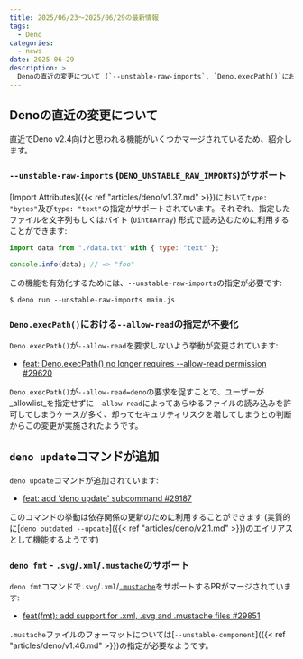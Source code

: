 ```yaml
---
title: 2025/06/23〜2025/06/29の最新情報
tags:
  - Deno
categories:
  - news
date: 2025-06-29
description: >
  Denoの直近の変更について (`--unstable-raw-imports`, `Deno.execPath()`における`--allow-read`の指定が不要化, `deno update`コマンドが追加, `deno fmt`で`.svg`/`.xml`/`.mustache`のサポート)
---
```


## Denoの直近の変更について

直近でDeno v2.4向けと思われる機能がいくつかマージされているため、紹介します。

### `--unstable-raw-imports` (`DENO_UNSTABLE_RAW_IMPORTS`)がサポート

[Import Attributes]({{< ref "articles/deno/v1.37.md" >}})において`type: "bytes"`及び`type: "text"`の指定がサポートされています。それぞれ、指定したファイルを文字列もしくはバイト (`Uint8Array`) 形式で読み込むために利用することができます:

```javascript
import data from "./data.txt" with { type: "text" };

console.info(data); // => "foo"
```

この機能を有効化するためには、`--unstable-raw-imports`の指定が必要です:

```shell
$ deno run --unstable-raw-imports main.js
```

### `Deno.execPath()`における`--allow-read`の指定が不要化

`Deno.execPath()`が`--allow-read`を要求しないよう挙動が変更されています:

- [feat: Deno.execPath() no longer requires --allow-read permission #29620](https://github.com/denoland/deno/pull/29620)

`Deno.execPath()`が`--allow-read=deno`の要求を促すことで、ユーザーが_allowlist_を指定せずに`--allow-read`によってあらゆるファイルの読み込みを許可してしまうケースが多く、却ってセキュリティリスクを増してしまうとの判断からこの変更が実施されたようです。

## `deno update`コマンドが追加

`deno update`コマンドが追加されています:

- [feat: add 'deno update' subcommand #29187](https://github.com/denoland/deno/pull/29187)

このコマンドの挙動は依存関係の更新のために利用することができます (実質的に[`deno outdated --update`]({{< ref "articles/deno/v2.1.md" >}})のエイリアスとして機能するようです)

### `deno fmt` - `.svg`/`.xml`/`.mustache`のサポート

`deno fmt`コマンドで`.svg`/`.xml`/[`.mustache`](https://github.com/mustache)をサポートするPRがマージされています:

- [feat(fmt): add support for .xml, .svg and .mustache files #29851](https://github.com/denoland/deno/pull/29851)

`.mustache`ファイルのフォーマットについては[`--unstable-component`]({{< ref "articles/deno/v1.46.md" >}})の指定が必要なようです。
